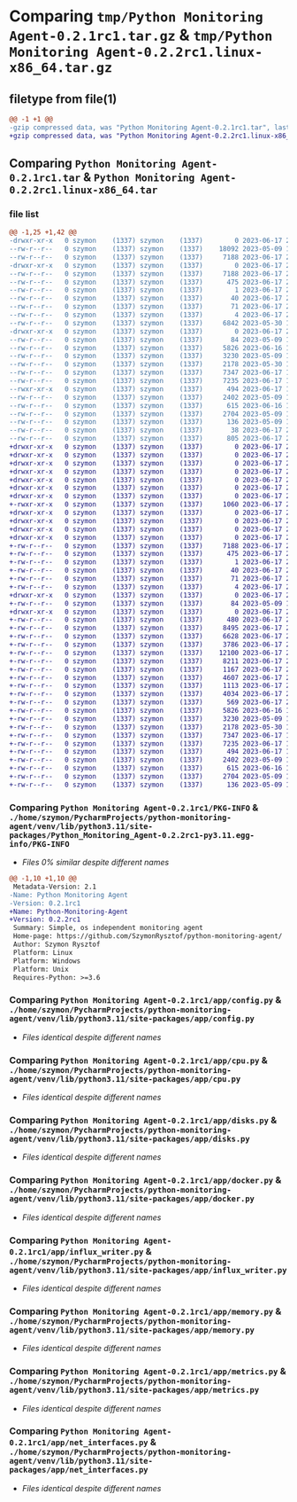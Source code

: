 # Comparing `tmp/Python Monitoring Agent-0.2.1rc1.tar.gz` & `tmp/Python Monitoring Agent-0.2.2rc1.linux-x86_64.tar.gz`

## filetype from file(1)

```diff
@@ -1 +1 @@
-gzip compressed data, was "Python Monitoring Agent-0.2.1rc1.tar", last modified: Sat Jun 17 22:23:14 2023, max compression
+gzip compressed data, was "Python Monitoring Agent-0.2.2rc1.linux-x86_64.tar", last modified: Sat Jun 17 22:25:42 2023, max compression
```

## Comparing `Python Monitoring Agent-0.2.1rc1.tar` & `Python Monitoring Agent-0.2.2rc1.linux-x86_64.tar`

### file list

```diff
@@ -1,25 +1,42 @@
-drwxr-xr-x   0 szymon    (1337) szymon    (1337)        0 2023-06-17 22:23:14.659502 Python Monitoring Agent-0.2.1rc1/
--rw-r--r--   0 szymon    (1337) szymon    (1337)    18092 2023-05-09 16:33:54.000000 Python Monitoring Agent-0.2.1rc1/LICENSE
--rw-r--r--   0 szymon    (1337) szymon    (1337)     7188 2023-06-17 22:23:14.659502 Python Monitoring Agent-0.2.1rc1/PKG-INFO
-drwxr-xr-x   0 szymon    (1337) szymon    (1337)        0 2023-06-17 22:23:14.658502 Python Monitoring Agent-0.2.1rc1/Python_Monitoring_Agent.egg-info/
--rw-r--r--   0 szymon    (1337) szymon    (1337)     7188 2023-06-17 22:23:14.000000 Python Monitoring Agent-0.2.1rc1/Python_Monitoring_Agent.egg-info/PKG-INFO
--rw-r--r--   0 szymon    (1337) szymon    (1337)      475 2023-06-17 22:23:14.000000 Python Monitoring Agent-0.2.1rc1/Python_Monitoring_Agent.egg-info/SOURCES.txt
--rw-r--r--   0 szymon    (1337) szymon    (1337)        1 2023-06-17 22:23:14.000000 Python Monitoring Agent-0.2.1rc1/Python_Monitoring_Agent.egg-info/dependency_links.txt
--rw-r--r--   0 szymon    (1337) szymon    (1337)       40 2023-06-17 22:23:14.000000 Python Monitoring Agent-0.2.1rc1/Python_Monitoring_Agent.egg-info/entry_points.txt
--rw-r--r--   0 szymon    (1337) szymon    (1337)       71 2023-06-17 22:23:14.000000 Python Monitoring Agent-0.2.1rc1/Python_Monitoring_Agent.egg-info/requires.txt
--rw-r--r--   0 szymon    (1337) szymon    (1337)        4 2023-06-17 22:23:14.000000 Python Monitoring Agent-0.2.1rc1/Python_Monitoring_Agent.egg-info/top_level.txt
--rw-r--r--   0 szymon    (1337) szymon    (1337)     6842 2023-05-30 11:17:22.000000 Python Monitoring Agent-0.2.1rc1/README.md
-drwxr-xr-x   0 szymon    (1337) szymon    (1337)        0 2023-06-17 22:23:14.659502 Python Monitoring Agent-0.2.1rc1/app/
--rw-r--r--   0 szymon    (1337) szymon    (1337)       84 2023-05-09 16:33:54.000000 Python Monitoring Agent-0.2.1rc1/app/__init__.py
--rw-r--r--   0 szymon    (1337) szymon    (1337)     5826 2023-06-16 17:26:11.000000 Python Monitoring Agent-0.2.1rc1/app/config.py
--rw-r--r--   0 szymon    (1337) szymon    (1337)     3230 2023-05-09 16:33:54.000000 Python Monitoring Agent-0.2.1rc1/app/cpu.py
--rw-r--r--   0 szymon    (1337) szymon    (1337)     2178 2023-05-30 11:17:22.000000 Python Monitoring Agent-0.2.1rc1/app/disks.py
--rw-r--r--   0 szymon    (1337) szymon    (1337)     7347 2023-06-17 10:28:43.000000 Python Monitoring Agent-0.2.1rc1/app/docker.py
--rw-r--r--   0 szymon    (1337) szymon    (1337)     7235 2023-06-17 15:58:09.000000 Python Monitoring Agent-0.2.1rc1/app/influx_writer.py
--rwxr-xr-x   0 szymon    (1337) szymon    (1337)      494 2023-06-17 15:56:03.000000 Python Monitoring Agent-0.2.1rc1/app/main.py
--rw-r--r--   0 szymon    (1337) szymon    (1337)     2402 2023-05-09 16:33:54.000000 Python Monitoring Agent-0.2.1rc1/app/memory.py
--rw-r--r--   0 szymon    (1337) szymon    (1337)      615 2023-06-16 17:26:11.000000 Python Monitoring Agent-0.2.1rc1/app/metrics.py
--rw-r--r--   0 szymon    (1337) szymon    (1337)     2704 2023-05-09 16:33:54.000000 Python Monitoring Agent-0.2.1rc1/app/net_interfaces.py
--rw-r--r--   0 szymon    (1337) szymon    (1337)      136 2023-05-09 16:33:54.000000 Python Monitoring Agent-0.2.1rc1/app/start.py
--rw-r--r--   0 szymon    (1337) szymon    (1337)       38 2023-06-17 22:23:14.659502 Python Monitoring Agent-0.2.1rc1/setup.cfg
--rw-r--r--   0 szymon    (1337) szymon    (1337)      805 2023-06-17 22:23:12.000000 Python Monitoring Agent-0.2.1rc1/setup.py
+drwxr-xr-x   0 szymon    (1337) szymon    (1337)        0 2023-06-17 22:25:42.739245 ./
+drwxr-xr-x   0 szymon    (1337) szymon    (1337)        0 2023-06-17 22:25:42.739245 ./home/
+drwxr-xr-x   0 szymon    (1337) szymon    (1337)        0 2023-06-17 22:25:42.739245 ./home/szymon/
+drwxr-xr-x   0 szymon    (1337) szymon    (1337)        0 2023-06-17 22:25:42.739245 ./home/szymon/PycharmProjects/
+drwxr-xr-x   0 szymon    (1337) szymon    (1337)        0 2023-06-17 22:25:42.739245 ./home/szymon/PycharmProjects/python-monitoring-agent/
+drwxr-xr-x   0 szymon    (1337) szymon    (1337)        0 2023-06-17 22:25:42.768245 ./home/szymon/PycharmProjects/python-monitoring-agent/venv/
+drwxr-xr-x   0 szymon    (1337) szymon    (1337)        0 2023-06-17 22:25:42.768245 ./home/szymon/PycharmProjects/python-monitoring-agent/venv/bin/
+-rwxr-xr-x   0 szymon    (1337) szymon    (1337)     1060 2023-06-17 22:25:42.768245 ./home/szymon/PycharmProjects/python-monitoring-agent/venv/bin/pma
+drwxr-xr-x   0 szymon    (1337) szymon    (1337)        0 2023-06-17 22:25:42.739245 ./home/szymon/PycharmProjects/python-monitoring-agent/venv/lib/
+drwxr-xr-x   0 szymon    (1337) szymon    (1337)        0 2023-06-17 22:25:42.739245 ./home/szymon/PycharmProjects/python-monitoring-agent/venv/lib/python3.11/
+drwxr-xr-x   0 szymon    (1337) szymon    (1337)        0 2023-06-17 22:25:42.753245 ./home/szymon/PycharmProjects/python-monitoring-agent/venv/lib/python3.11/site-packages/
+drwxr-xr-x   0 szymon    (1337) szymon    (1337)        0 2023-06-17 22:25:42.754245 ./home/szymon/PycharmProjects/python-monitoring-agent/venv/lib/python3.11/site-packages/Python_Monitoring_Agent-0.2.2rc1-py3.11.egg-info/
+-rw-r--r--   0 szymon    (1337) szymon    (1337)     7188 2023-06-17 22:25:42.751245 ./home/szymon/PycharmProjects/python-monitoring-agent/venv/lib/python3.11/site-packages/Python_Monitoring_Agent-0.2.2rc1-py3.11.egg-info/PKG-INFO
+-rw-r--r--   0 szymon    (1337) szymon    (1337)      475 2023-06-17 22:25:42.753245 ./home/szymon/PycharmProjects/python-monitoring-agent/venv/lib/python3.11/site-packages/Python_Monitoring_Agent-0.2.2rc1-py3.11.egg-info/SOURCES.txt
+-rw-r--r--   0 szymon    (1337) szymon    (1337)        1 2023-06-17 22:25:42.751245 ./home/szymon/PycharmProjects/python-monitoring-agent/venv/lib/python3.11/site-packages/Python_Monitoring_Agent-0.2.2rc1-py3.11.egg-info/dependency_links.txt
+-rw-r--r--   0 szymon    (1337) szymon    (1337)       40 2023-06-17 22:25:42.751245 ./home/szymon/PycharmProjects/python-monitoring-agent/venv/lib/python3.11/site-packages/Python_Monitoring_Agent-0.2.2rc1-py3.11.egg-info/entry_points.txt
+-rw-r--r--   0 szymon    (1337) szymon    (1337)       71 2023-06-17 22:25:42.751245 ./home/szymon/PycharmProjects/python-monitoring-agent/venv/lib/python3.11/site-packages/Python_Monitoring_Agent-0.2.2rc1-py3.11.egg-info/requires.txt
+-rw-r--r--   0 szymon    (1337) szymon    (1337)        4 2023-06-17 22:25:42.751245 ./home/szymon/PycharmProjects/python-monitoring-agent/venv/lib/python3.11/site-packages/Python_Monitoring_Agent-0.2.2rc1-py3.11.egg-info/top_level.txt
+drwxr-xr-x   0 szymon    (1337) szymon    (1337)        0 2023-06-17 22:25:42.740245 ./home/szymon/PycharmProjects/python-monitoring-agent/venv/lib/python3.11/site-packages/app/
+-rw-r--r--   0 szymon    (1337) szymon    (1337)       84 2023-05-09 16:33:54.000000 ./home/szymon/PycharmProjects/python-monitoring-agent/venv/lib/python3.11/site-packages/app/__init__.py
+drwxr-xr-x   0 szymon    (1337) szymon    (1337)        0 2023-06-17 22:25:42.744245 ./home/szymon/PycharmProjects/python-monitoring-agent/venv/lib/python3.11/site-packages/app/__pycache__/
+-rw-r--r--   0 szymon    (1337) szymon    (1337)      480 2023-06-17 22:25:42.740245 ./home/szymon/PycharmProjects/python-monitoring-agent/venv/lib/python3.11/site-packages/app/__pycache__/__init__.cpython-311.pyc
+-rw-r--r--   0 szymon    (1337) szymon    (1337)     8495 2023-06-17 22:25:42.742245 ./home/szymon/PycharmProjects/python-monitoring-agent/venv/lib/python3.11/site-packages/app/__pycache__/config.cpython-311.pyc
+-rw-r--r--   0 szymon    (1337) szymon    (1337)     6628 2023-06-17 22:25:42.740245 ./home/szymon/PycharmProjects/python-monitoring-agent/venv/lib/python3.11/site-packages/app/__pycache__/cpu.cpython-311.pyc
+-rw-r--r--   0 szymon    (1337) szymon    (1337)     3786 2023-06-17 22:25:42.742245 ./home/szymon/PycharmProjects/python-monitoring-agent/venv/lib/python3.11/site-packages/app/__pycache__/disks.cpython-311.pyc
+-rw-r--r--   0 szymon    (1337) szymon    (1337)    12100 2023-06-17 22:25:42.743245 ./home/szymon/PycharmProjects/python-monitoring-agent/venv/lib/python3.11/site-packages/app/__pycache__/docker.cpython-311.pyc
+-rw-r--r--   0 szymon    (1337) szymon    (1337)     8211 2023-06-17 22:25:42.744245 ./home/szymon/PycharmProjects/python-monitoring-agent/venv/lib/python3.11/site-packages/app/__pycache__/influx_writer.cpython-311.pyc
+-rw-r--r--   0 szymon    (1337) szymon    (1337)     1167 2023-06-17 22:25:42.741245 ./home/szymon/PycharmProjects/python-monitoring-agent/venv/lib/python3.11/site-packages/app/__pycache__/main.cpython-311.pyc
+-rw-r--r--   0 szymon    (1337) szymon    (1337)     4607 2023-06-17 22:25:42.741245 ./home/szymon/PycharmProjects/python-monitoring-agent/venv/lib/python3.11/site-packages/app/__pycache__/memory.cpython-311.pyc
+-rw-r--r--   0 szymon    (1337) szymon    (1337)     1113 2023-06-17 22:25:42.744245 ./home/szymon/PycharmProjects/python-monitoring-agent/venv/lib/python3.11/site-packages/app/__pycache__/metrics.cpython-311.pyc
+-rw-r--r--   0 szymon    (1337) szymon    (1337)     4034 2023-06-17 22:25:42.741245 ./home/szymon/PycharmProjects/python-monitoring-agent/venv/lib/python3.11/site-packages/app/__pycache__/net_interfaces.cpython-311.pyc
+-rw-r--r--   0 szymon    (1337) szymon    (1337)      569 2023-06-17 22:25:42.741245 ./home/szymon/PycharmProjects/python-monitoring-agent/venv/lib/python3.11/site-packages/app/__pycache__/start.cpython-311.pyc
+-rw-r--r--   0 szymon    (1337) szymon    (1337)     5826 2023-06-16 17:26:11.000000 ./home/szymon/PycharmProjects/python-monitoring-agent/venv/lib/python3.11/site-packages/app/config.py
+-rw-r--r--   0 szymon    (1337) szymon    (1337)     3230 2023-05-09 16:33:54.000000 ./home/szymon/PycharmProjects/python-monitoring-agent/venv/lib/python3.11/site-packages/app/cpu.py
+-rw-r--r--   0 szymon    (1337) szymon    (1337)     2178 2023-05-30 11:17:22.000000 ./home/szymon/PycharmProjects/python-monitoring-agent/venv/lib/python3.11/site-packages/app/disks.py
+-rw-r--r--   0 szymon    (1337) szymon    (1337)     7347 2023-06-17 10:28:43.000000 ./home/szymon/PycharmProjects/python-monitoring-agent/venv/lib/python3.11/site-packages/app/docker.py
+-rw-r--r--   0 szymon    (1337) szymon    (1337)     7235 2023-06-17 15:58:09.000000 ./home/szymon/PycharmProjects/python-monitoring-agent/venv/lib/python3.11/site-packages/app/influx_writer.py
+-rw-r--r--   0 szymon    (1337) szymon    (1337)      494 2023-06-17 15:56:03.000000 ./home/szymon/PycharmProjects/python-monitoring-agent/venv/lib/python3.11/site-packages/app/main.py
+-rw-r--r--   0 szymon    (1337) szymon    (1337)     2402 2023-05-09 16:33:54.000000 ./home/szymon/PycharmProjects/python-monitoring-agent/venv/lib/python3.11/site-packages/app/memory.py
+-rw-r--r--   0 szymon    (1337) szymon    (1337)      615 2023-06-16 17:26:11.000000 ./home/szymon/PycharmProjects/python-monitoring-agent/venv/lib/python3.11/site-packages/app/metrics.py
+-rw-r--r--   0 szymon    (1337) szymon    (1337)     2704 2023-05-09 16:33:54.000000 ./home/szymon/PycharmProjects/python-monitoring-agent/venv/lib/python3.11/site-packages/app/net_interfaces.py
+-rw-r--r--   0 szymon    (1337) szymon    (1337)      136 2023-05-09 16:33:54.000000 ./home/szymon/PycharmProjects/python-monitoring-agent/venv/lib/python3.11/site-packages/app/start.py
```

### Comparing `Python Monitoring Agent-0.2.1rc1/PKG-INFO` & `./home/szymon/PycharmProjects/python-monitoring-agent/venv/lib/python3.11/site-packages/Python_Monitoring_Agent-0.2.2rc1-py3.11.egg-info/PKG-INFO`

 * *Files 0% similar despite different names*

```diff
@@ -1,10 +1,10 @@
 Metadata-Version: 2.1
-Name: Python Monitoring Agent
-Version: 0.2.1rc1
+Name: Python-Monitoring-Agent
+Version: 0.2.2rc1
 Summary: Simple, os independent monitoring agent
 Home-page: https://github.com/SzymonRysztof/python-monitoring-agent/
 Author: Szymon Rysztof
 Platform: Linux
 Platform: Windows
 Platform: Unix
 Requires-Python: >=3.6
```

### Comparing `Python Monitoring Agent-0.2.1rc1/app/config.py` & `./home/szymon/PycharmProjects/python-monitoring-agent/venv/lib/python3.11/site-packages/app/config.py`

 * *Files identical despite different names*

### Comparing `Python Monitoring Agent-0.2.1rc1/app/cpu.py` & `./home/szymon/PycharmProjects/python-monitoring-agent/venv/lib/python3.11/site-packages/app/cpu.py`

 * *Files identical despite different names*

### Comparing `Python Monitoring Agent-0.2.1rc1/app/disks.py` & `./home/szymon/PycharmProjects/python-monitoring-agent/venv/lib/python3.11/site-packages/app/disks.py`

 * *Files identical despite different names*

### Comparing `Python Monitoring Agent-0.2.1rc1/app/docker.py` & `./home/szymon/PycharmProjects/python-monitoring-agent/venv/lib/python3.11/site-packages/app/docker.py`

 * *Files identical despite different names*

### Comparing `Python Monitoring Agent-0.2.1rc1/app/influx_writer.py` & `./home/szymon/PycharmProjects/python-monitoring-agent/venv/lib/python3.11/site-packages/app/influx_writer.py`

 * *Files identical despite different names*

### Comparing `Python Monitoring Agent-0.2.1rc1/app/memory.py` & `./home/szymon/PycharmProjects/python-monitoring-agent/venv/lib/python3.11/site-packages/app/memory.py`

 * *Files identical despite different names*

### Comparing `Python Monitoring Agent-0.2.1rc1/app/metrics.py` & `./home/szymon/PycharmProjects/python-monitoring-agent/venv/lib/python3.11/site-packages/app/metrics.py`

 * *Files identical despite different names*

### Comparing `Python Monitoring Agent-0.2.1rc1/app/net_interfaces.py` & `./home/szymon/PycharmProjects/python-monitoring-agent/venv/lib/python3.11/site-packages/app/net_interfaces.py`

 * *Files identical despite different names*

